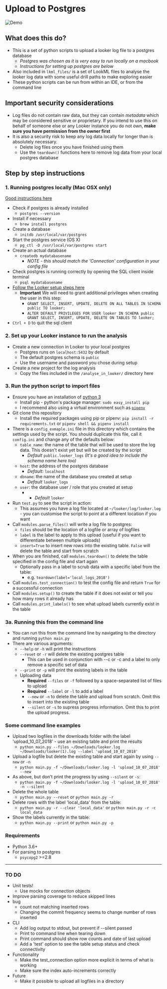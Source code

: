 
# Upload to Postgres
![Demo](demo.gif)

## What does this do?
* This is a set of python scripts to upload a looker log file to a postgres database
  * _Postgres was chosen as it is very easy to run locally on a macbook_
  * _Instructions for setting up postgres are below_
* Also included in `lkml_files/` is a set of LookML files to analyse the looker log data with some useful drill paths to make exploring easier
* These python scripts can be run from within an IDE, or from the command line

## **Important** security considerations
* Log files do not contain raw data, but they can contain _metadata_ which may be considered sensitive or proprietary. If you intend to use this on behalf of someone else or any Looker instance you do not own, **make sure you have permission from the owner first**
* It is also a security risk to keep any log data locally for longer than is absolutely necessary.
  * Delete log files once you have finished using them
  * Use the `teardown()` functions here to remove log data from your local postgres database

## Step by step instructions
### 1. Running postgres locally (Mac OSX only)

[Good instructions here](https://www.robinwieruch.de/postgres-sql-macos-setup/)

* Check if postgres is already installed
  * `postgres --version`
* Install if necessary
  * `brew install postgres`
* Create a database
  * `initdb /usr/local/var/postgres`
* Start the postgres service (OS X)
  * `pg_ctl -D /usr/local/var/postgres start`
* Create an actual database
  * `createdb mydatabasename`
    * *NOTE - this should match the 'Connection' configuration in your config file*
* Check postgres is running correctly by opening the SQL client inside terminal
  * `psql mydatabasename`
* [Follow the Looker setup steps here](https://docs.looker.com/setup-and-management/database-config/postgresql)
  * **Important** We will need to grant additional privileges when creating the user in this step:
    * `GRANT SELECT, INSERT, UPDATE, DELETE ON ALL TABLES IN SCHEMA public TO looker;`
    * `ALTER DEFAULT PRIVILEGES FOR USER looker IN SCHEMA public GRANT SELECT, INSERT, UPDATE, DELETE ON TABLES TO looker;`
* `Ctrl + D` to quit the sql client

### 2. Set up your Looker instance to run the analysis

* Create a new connection in Looker to your local postgres
  * Postgres runs on `localhost:5432` by default
  * The default postgres schema is `public`
  * Use the username and password you chose during setup
* Create a new project for the log analysis
  * Copy the files included in the `/analyse_in_looker/` directory here


### 3. Run the python script to import files

* Ensure you have an installation of [python 3](https://www.python.org/downloads/)
  * Install pip - python's package manager: `sudo easy_install pip`
  * I recommend also using a virtual environment such as [`pipenv`](https://pypi.org/project/pipenv/)
* Git clone this repository
  * Install the required packages using pip or pipenv: `pip install -r requirements.txt` or `pipenv shell && pipenv install`
* There is a `config_exmaple.ini` file in this directory which contains the settings used by the script. You should duplicate this file, call it `config.ini` and change any of the defaults below:
  * `table_name`: the name of the table that will be used to store the log data. This doesn't exist yet but will be created by the script
    * _Default_ `public.looker_logs` _(It's a good idea to include the schema name here too)_
  * `host`: the address of the postgres database
    * _Default:_ `localhost`
  * `dbname`: the name of the database you created at setup
    * _Default_ `looker_logs`
  * `user`: the database user / role that you created at setup
    * * _Default_ `looker`
* Run `test.py` to see the script in action:
  * This assumes you have a log file located at `~/looker/log/looker.log` - you can customise the script to point at a different location if you want
* Call `modules.parse_files()` will write a log file to postgres:
  * `files` should be the location of a logfile or array of logfiles
  * `label` is the label to apply to this upload (useful if you want to differentiate between multiple uploads)
  * `insert=True` to insert new rows into the existing table. `False` will delete the table and start from scratch
* When you are finished, call `modules.teardown()` to delete the table specified in the config file and start again
  * Optionally pass in a label to scrub data with a specific label from the table:
    * e.g. `teardown(label='local_logs_2018')` 
* Call `modules.test_connection()` to test the config file and return `True` for a successful connection
* Call `modules.setup()` to create the table if it does not exist or tell you how many rows it already has
* Call `modules.print_labels()` to see what upload labels currently exist in the table


### 3a. Running this from the command line
  * You can run this from the command line by navigating to the directory and running `python main.py`
  * There are various arguments:
    * `--help` or `-h` will print the instructions
    * `--reset` or `-r` will delete the existing postgres table
      * This can be used in conjunction with --c or -c and a label to only remove a specific set of data
    * `--print` or `-p` will print the existing labels in the table
    * Uploading data
      * **Required** `--files` or `-f` followed by a space-separated list of files to upload
      * **Required** `--label` or `-l` to add a label
      * `--new` or `-n` to delete the table and upload from scratch. Omit this to insert into the existing table
      * `--silent` or `-s` to supress progress information. Omit this to print the upload progress.

### Some command line examples

* Upload two logfiles in the downloads folder with the label 'upload_10_07_2018' - use an existing table and print the results
  * `python main.py --files ~/Downloads/looker.log ~/Downloads/looker(1).log --label 'upload_10_07_2018'`
* Upload a logfile but delete the existing table and start again by using `--new` or `-n`
  * `python main.py -f ~/Downloads/looker.log -l 'upload_10_07_2018' --new`
* As above, but don't print the progress by using `--silent` or `-s`:
  * `python main.py -f ~/Downloads/looker.log -l 'upload_10_07_2018' -n --silent`
* Delete the whole table
  * `python main.py --reset` or `python main.py -r`
* Delete rows with the label 'local_data' from the table:
  * `python main.py -r --clear 'local_data'` or `python main.py -r -c local_data`
* Show the labels currently in the table:
  * `python main.py --print` or `python main.py -p`

### Requirements
* Python 3.6+
* For parsing to postgres
  * `psycopg2` >=2.8

---
### TO DO
* Unit tests!
  * Use mocks for connection objects
* Improve parsing coverage to reduce skipped lines
* bug
  * count not matching inserted rows 
  * Changing the commit frequency seems to change number of rows inserted
* CLI
  * Add log output to stdout, but prevent if --silent passed
  * Print to command line when tearing down
  * Print command should show row counts and date of last upload
  * Add a 'test' option to see the table setup status and check connectivity
* Functionality
  * Make the test_connection option more explicit in terms of what is working
  * Make sure the index auto-increments correctly
* Future
  * Make it possible to upload all logfiles in a directory
